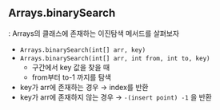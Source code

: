 ## Arrays.binarySearch

: Arrays의 클래스에 존재하는 이진탐색 메서드를 살펴보자

- `Arrays.binarySearch(int[] arr, key)`
- `Arrays.binarySearch(int[] arr, int from, int to, key)`
    - 구간에서 key 값을 찾을 때
    - from부터 to-1 까지를 탐색
- key가 arr에 존재하는 경우 → index를 반환
- key가 arr에 존재하지 않는 경우 → `-(insert point) -1` 을 반환